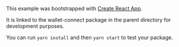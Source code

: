 This example was bootstrapped with [Create React App](https://github.com/facebook/create-react-app).

It is linked to the wallet-connect package in the parent directory for development purposes.

You can run `yarn install` and then `yarn start` to test your package.
